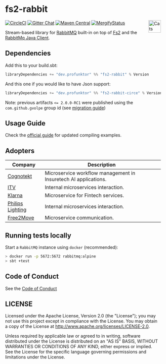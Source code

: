 fs2-rabbit
==========

[![CircleCI](https://circleci.com/gh/profunktor/fs2-rabbit.svg?style=svg)](https://circleci.com/gh/profunktor/fs2-rabbit)
[![Gitter Chat](https://badges.gitter.im/profunktor-dev/fs2-rabbit.svg)](https://gitter.im/profunktor-dev/fs2-rabbit)
[![Maven Central](https://img.shields.io/maven-central/v/dev.profunktor/fs2-rabbit_2.12.svg)](http://search.maven.org/#search%7Cga%7C1%7Cfs2-rabbit) <a href="https://typelevel.org/cats/"><img src="https://typelevel.org/cats/img/cats-badge.svg" height="40px" align="right" alt="Cats friendly" /></a>
[![MergifyStatus](https://img.shields.io/endpoint.svg?url=https://gh.mergify.io/badges/profunktor/fs2-rabbit&style=flat)](https://mergify.io)


Stream-based library for [RabbitMQ](https://www.rabbitmq.com/) built-in on top of [Fs2](http://fs2.io/) and the [RabbitMq Java Client](https://github.com/rabbitmq/rabbitmq-java-client).

## Dependencies

Add this to your build.sbt:

```scala
libraryDependencies += "dev.profunktor" %% "fs2-rabbit" % Version
```

And this one if you would like to have Json support:

```scala
libraryDependencies += "dev.profunktor" %% "fs2-rabbit-circe" % Version
```

Note: previous artifacts `<= 2.0.0-RC1` were published using the `com.github.gvolpe` group id (see [migration
guide](https://github.com/profunktor/fs2-rabbit/wiki/Migration-guide-(Vim)))

## Usage Guide

Check the [official guide](https://fs2-rabbit.profunktor.dev/guide.html) for updated compiling examples.

## Adopters

| Company | Description |
| ------- | ----------- |
| [Cognotekt](http://www.cognotekt.com/en) | Microservice workflow management in Insuretech AI applications. |
| [ITV](https://www.itv.com/) | Internal microservices interaction. |
| [Klarna](https://www.klarna.com/us/) | Microservice for Fintech services. |
| [Philips Lighting](http://www.lighting.philips.com/main/home) | Internal microservices interaction. |
| [Free2Move](https://free2move.com) | Microservice communication. |

## Running tests locally

Start a `RabbitMQ` instance using `docker` (recommended):

```bash
> docker run -p 5672:5672 rabbitmq:alpine
> sbt +test
```

## Code of Conduct

See the [Code of Conduct](https://fs2-rabbit.profunktor.dev/CODE_OF_CONDUCT)

## LICENSE

Licensed under the Apache License, Version 2.0 (the "License"); you may not use this project except in compliance with
the License. You may obtain a copy of the License at http://www.apache.org/licenses/LICENSE-2.0.

Unless required by applicable law or agreed to in writing, software distributed under the License is distributed on an
"AS IS" BASIS, WITHOUT WARRANTIES OR CONDITIONS OF ANY KIND, either express or implied. See the License for the specific
language governing permissions and limitations under the License.
